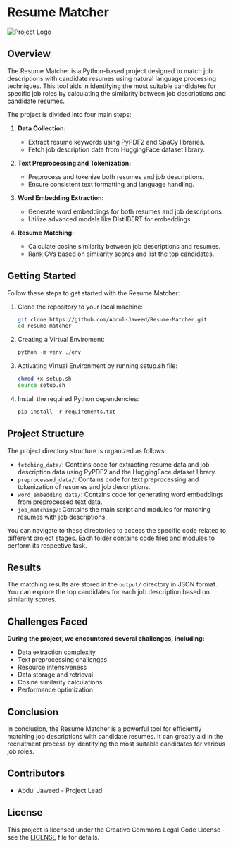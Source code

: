 # Resume Matcher

![Project Logo](https://github.com/Abdul-Jaweed/Resume-Matcher/blob/main/logo.png)

## Overview

The Resume Matcher is a Python-based project designed to match job descriptions with candidate resumes using natural language processing techniques. This tool aids in identifying the most suitable candidates for specific job roles by calculating the similarity between job descriptions and candidate resumes.

The project is divided into four main steps:

1. **Data Collection:**
   - Extract resume keywords using PyPDF2 and SpaCy libraries.
   - Fetch job description data from HuggingFace dataset library.

2. **Text Preprocessing and Tokenization:**
   - Preprocess and tokenize both resumes and job descriptions.
   - Ensure consistent text formatting and language handling.

3. **Word Embedding Extraction:**
   - Generate word embeddings for both resumes and job descriptions.
   - Utilize advanced models like DistilBERT for embeddings.

4. **Resume Matching:**
   - Calculate cosine similarity between job descriptions and resumes.
   - Rank CVs based on similarity scores and list the top candidates.

## Getting Started

Follow these steps to get started with the Resume Matcher:

1. Clone the repository to your local machine:
   ```bash
   git clone https://github.com/Abdul-Jaweed/Resume-Matcher.git
   cd resume-matcher

2. Creating a Virtual Enviroment:
    ```python
    python -m venv ./env
    ```

3. Activating Virtual Environment by running setup.sh file:
    ```bash
    chmod +x setup.sh
    source setup.sh
    ```

4. Install the required Python dependencies:
    ```python
    pip install -r requirements.txt
    ```



## Project Structure

The project directory structure is organized as follows:

- `fetching_data/`: Contains code for extracting resume data and job description data using PyPDF2 and the HuggingFace dataset library.
- `preprocessed_data/`: Contains code for text preprocessing and tokenization of resumes and job descriptions.
- `word_embedding_data/`: Contains code for generating word embeddings from preprocessed text data.
- `job_matching/`: Contains the main script and modules for matching resumes with job descriptions.

You can navigate to these directories to access the specific code related to different project stages. Each folder contains code files and modules to perform its respective task.




## Results

The matching results are stored in the `output/` directory in JSON format. You can explore the top candidates for each job description based on similarity scores.


## Challenges Faced

**During the project, we encountered several challenges, including:**


- Data extraction complexity
- Text preprocessing challenges
- Resource intensiveness
- Data storage and retrieval
- Cosine similarity calculations
- Performance optimization


## Conclusion

In conclusion, the Resume Matcher is a powerful tool for efficiently matching job descriptions with candidate resumes. It can greatly aid in the recruitment process by identifying the most suitable candidates for various job roles.


## Contributors

- Abdul Jaweed - Project Lead


## License
This project is licensed under the Creative Commons Legal Code License - see the [LICENSE](LICENSE) file for details.

